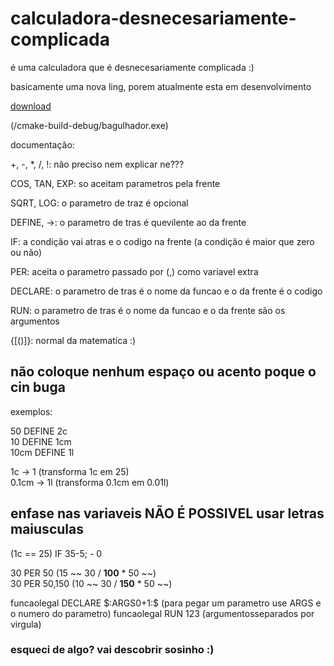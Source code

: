 # calculadora-desnecesariamente-complicada

é uma calculadora que é desnecesariamente complicada :)

basicamente uma nova ling, porem atualmente esta em desenvolvimento

[download](https://github.com/henrique-o-developer/calculadora-desnecesariamente-complicada/raw/master/cmake-build-debug/bagulhador.exe)

(/cmake-build-debug/bagulhador.exe)

documentação:

+, -, *, /, !: não preciso nem explicar ne???

COS, TAN, EXP: so aceitam parametros pela frente

SQRT, LOG: o parametro de traz é opcional

DEFINE, ->: o parametro de tras é quevilente ao da frente

IF: a condição vai atras e o codigo na frente (a condição é maior que zero ou não)

PER: aceita o parametro passado por (,) como variavel extra

DECLARE: o parametro de tras é o nome da funcao e o da frente é o codigo

RUN: o parametro de tras é o nome da funcao e o da frente são os argumentos

{[()]}: normal da matematica :)

## não coloque nenhum espaço ou acento poque o cin buga
exemplos:

50 DEFINE 2c<br>
10 DEFINE 1cm<br>
10cm DEFINE 1l<br>

1c -> 1 (transforma 1c em 25)<br>
0.1cm -> 1l (transforma 0.1cm em 0.01l)<br>

## enfase nas variaveis NÃO É POSSIVEL usar letras maiusculas

(1c == 25) IF 35-5; - 0

30 PER 50 (15 ~~ 30 / **100** * 50 ~~)<br>
30 PER 50,150 (10 ~~ 30 / **150** * 50 ~~)<br>

funcaolegal DECLARE \$:ARGS0+1:$ (para pegar um parametro use ARGS e o numero do parametro)
funcaolegal RUN 123 (argumentosseparados por virgula)

### esqueci de algo? vai descobrir sosinho :)
